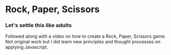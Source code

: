 # Rock, Paper, Scissors

### Let's settle this like adults

Followed along with a video on how to create a Rock, Paper, Scissors game. Not original work but I did learn new principles and thought processes on applying Javascript.
